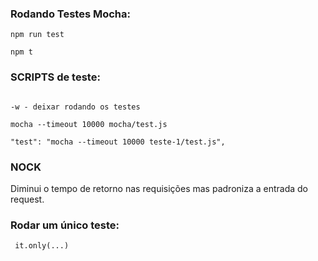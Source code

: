 
### Rodando Testes Mocha:

```
npm run test

npm t
```
### SCRIPTS de teste:
```

-w - deixar rodando os testes

mocha --timeout 10000 mocha/test.js

"test": "mocha --timeout 10000 teste-1/test.js",
```

### NOCK

Diminui o tempo de retorno nas requisições mas padroniza a entrada do request.

### Rodar um único teste:
```
 it.only(...)
```